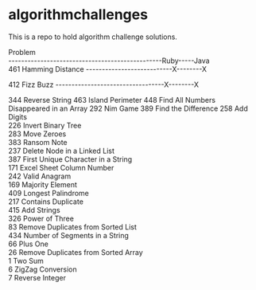 # algorithmchallenges
This is a repo to hold algorithm challenge solutions.

Problem                                                 
------------------------------------------------Ruby-----Java		
461	Hamming Distance ---------------------------X--------X

412	Fizz Buzz ----------------------------------X--------X

344	Reverse String
463	Island Perimeter
448	Find All Numbers Disappeared in an Array
292	Nim Game
389	Find the Difference
258	Add Digits  		
226	Invert Binary Tree  		
283	Move Zeroes  		
383	Ransom Note  		
237	Delete Node in a Linked List  		
387	First Unique Character in a String  		
171	Excel Sheet Column Number  		
242	Valid Anagram  		
169	Majority Element  		
409	Longest Palindrome  		
217	Contains Duplicate  		
415	Add Strings  		
326	Power of Three  		
83	Remove Duplicates from Sorted List  		
434	Number of Segments in a String  		
66	Plus One  		
26	Remove Duplicates from Sorted Array  		
1		Two Sum  		
6		ZigZag Conversion  		
7		Reverse Integer  
